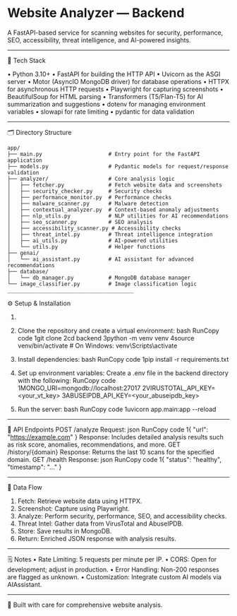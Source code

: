 # Website Analyzer — Backend
A FastAPI-based service for scanning websites for security, performance, SEO, accessibility, threat intelligence, and AI-powered insights.


________________________________________
🚀 Tech Stack

•	Python 3.10+
•	FastAPI for building the HTTP API
•	Uvicorn as the ASGI server
•	Motor (AsyncIO MongoDB driver) for database operations
•	HTTPX for asynchronous HTTP requests
•	Playwright for capturing screenshots
•	BeautifulSoup for HTML parsing
•	Transformers (T5/Flan-T5) for AI summarization and suggestions
•	dotenv for managing environment variables
•	slowapi for rate limiting
•	pydantic for data validation



________________________________________
🗂️ Directory Structure
```
app/
├── main.py                     # Entry point for the FastAPI application
├── models.py                   # Pydantic models for request/response validation
├── analyzer/                   # Core analysis logic
│   ├── fetcher.py              # Fetch website data and screenshots
│   ├── security_checker.py     # Security checks
│   ├── performance_monitor.py  # Performance checks
│   ├── malware_scanner.py      # Malware detection
│   ├── contextual_analyzer.py  # Context-based anomaly adjustments
│   ├── nlp_utils.py            # NLP utilities for AI recommendations
│   ├── seo_scanner.py          # SEO analysis
│   ├── accessibility_scanner.py # Accessibility checks
│   ├── threat_intel.py         # Threat intelligence integration
│   ├── ai_utils.py             # AI-powered utilities
│   └── utils.py                # Helper functions
├── genai/
│   └── ai_assistant.py         # AI assistant for advanced recommendations
├── database/
│   └── db_manager.py           # MongoDB database manager
└── image_classifier.py         # Image classification logic
________________________________________
```



⚙️ Setup & Installation

1.
2.	Clone the repository and create a virtual environment:
bash
RunCopy code
1git clone <repo-url>
2cd backend
3python -m venv venv
4source venv/bin/activate  # On Windows: venv\Scripts\activate

3.	Install dependencies:
bash
RunCopy code
1pip install -r requirements.txt

4.	Set up environment variables: Create a .env file in the backend directory with the following:
RunCopy code
1MONGO_URI=mongodb://localhost:27017
2VIRUSTOTAL_API_KEY=<your_vt_key>
3ABUSEIPDB_API_KEY=<your_abuseipdb_key>

5.	Run the server:
bash
RunCopy code
1uvicorn app.main:app --reload
________________________________________



📡 API Endpoints
POST /analyze
Request:
json
RunCopy code
1{ "url": "https://example.com" }
Response: Includes detailed analysis results such as risk score, anomalies, recommendations, and more.
GET /history/{domain}
Response: Returns the last 10 scans for the specified domain.
GET /health
Response:
json
RunCopy code
1{ "status": "healthy", "timestamp": "..." }
________________________________________



🔄 Data Flow
1.	Fetch: Retrieve website data using HTTPX.
2.	Screenshot: Capture using Playwright.
3.	Analyze: Perform security, performance, SEO, and accessibility checks.
4.	Threat Intel: Gather data from VirusTotal and AbuseIPDB.
5.	Store: Save results in MongoDB.
6.	Return: Enriched JSON response with analysis results.
________________________________________



🗒️ Notes
•	Rate Limiting: 5 requests per minute per IP.
•	CORS: Open for development; adjust in production.
•	Error Handling: Non-200 responses are flagged as unknown.
•	Customization: Integrate custom AI models via AIAssistant.
________________________________________



   🤖 Built with care for comprehensive website analysis.


